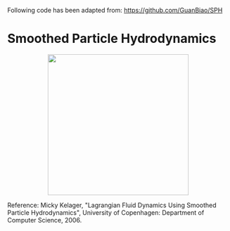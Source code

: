 Following code has been adapted from: https://github.com/GuanBiao/SPH

# Smoothed Particle Hydrodynamics

<div align='center'>
  <img src='demo.gif' width='320px'>
</div>

Reference: Micky Kelager, "Lagrangian Fluid Dynamics Using Smoothed Particle Hydrodynamics", University of Copenhagen: Department of Computer Science, 2006.
